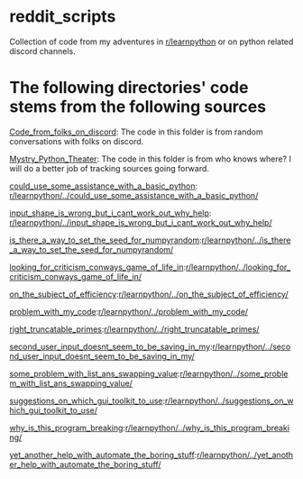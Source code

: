 # reddit_scripts
 Collection of code from my adventures in [r/learnpython](https://www.reddit.com/r/learnpython/) or on python related discord channels.
 
# The following directories' code stems from the following sources
  [Code_from_folks_on_discord](): The code in this folder is from random conversations with folks on discord.
  
  [Mystry_Python_Theater](): The code in this folder is from who knows where? I will do a better job of tracking sources going forward.
  
  [could_use_some_assistance_with_a_basic_python](): [r/learnpython/../could_use_some_assistance_with_a_basic_python/](https://www.reddit.com/r/learnpython/comments/e4tg67/could_use_some_assistance_with_a_basic_python/)
  
  [input_shape_is_wrong_but_i_cant_work_out_why_help](): [r/learnpython/../input_shape_is_wrong_but_i_cant_work_out_why_help/](https://www.reddit.com/r/learnpython/comments/dz64kt/input_shape_is_wrong_but_i_cant_work_out_why_help/)
  
  [is_there_a_way_to_set_the_seed_for_numpyrandom]():[r/learnpython/../is_there_a_way_to_set_the_seed_for_numpyrandom/](https://www.reddit.com/r/learnpython/comments/du4f22/is_there_a_way_to_set_the_seed_for_numpyrandom/)
  
  [looking_for_criticism_conways_game_of_life_in]():[r/learnpython/../looking_for_criticism_conways_game_of_life_in/](https://www.reddit.com/r/learnpython/comments/e5ag24/looking_for_criticism_conways_game_of_life_in/)
  
  [on_the_subject_of_efficiency]():[r/learnpython/../on_the_subject_of_efficiency/](https://www.reddit.com/r/learnpython/comments/dtpn9x/on_the_subject_of_efficiency/)
  
  [problem_with_my_code]():[r/learnpython/../problem_with_my_code/](https://www.reddit.com/r/learnpython/comments/dqdqzu/problem_with_my_code/)
  
  [right_truncatable_primes]():[r/learnpython/../right_truncatable_primes/](https://www.reddit.com/r/learnpython/comments/e4niv0/right_truncatable_primes/)
  
  [second_user_input_doesnt_seem_to_be_saving_in_my]():[r/learnpython/../second_user_input_doesnt_seem_to_be_saving_in_my/](https://www.reddit.com/r/learnpython/comments/e4otmh/second_user_input_doesnt_seem_to_be_saving_in_my/)
  
  [some_problem_with_list_ans_swapping_value]():[r/learnpython/../some_problem_with_list_ans_swapping_value/](https://www.reddit.com/r/learnpython/comments/e2nyut/some_problem_with_list_ans_swapping_value/)
  
  [suggestions_on_which_gui_toolkit_to_use]():[r/learnpython/../suggestions_on_which_gui_toolkit_to_use/](https://www.reddit.com/r/learnpython/comments/e5qw6m/suggestions_on_which_gui_toolkit_to_use/)
  
  [why_is_this_program_breaking]():[r/learnpython/../why_is_this_program_breaking/](https://www.reddit.com/r/learnpython/comments/dqnptq/why_is_this_program_breaking/)
  
  [yet_another_help_with_automate_the_boring_stuff]():[r/learnpython/../yet_another_help_with_automate_the_boring_stuff/](https://www.reddit.com/r/learnpython/comments/d2ikcl/yet_another_help_with_automate_the_boring_stuff/)
  
